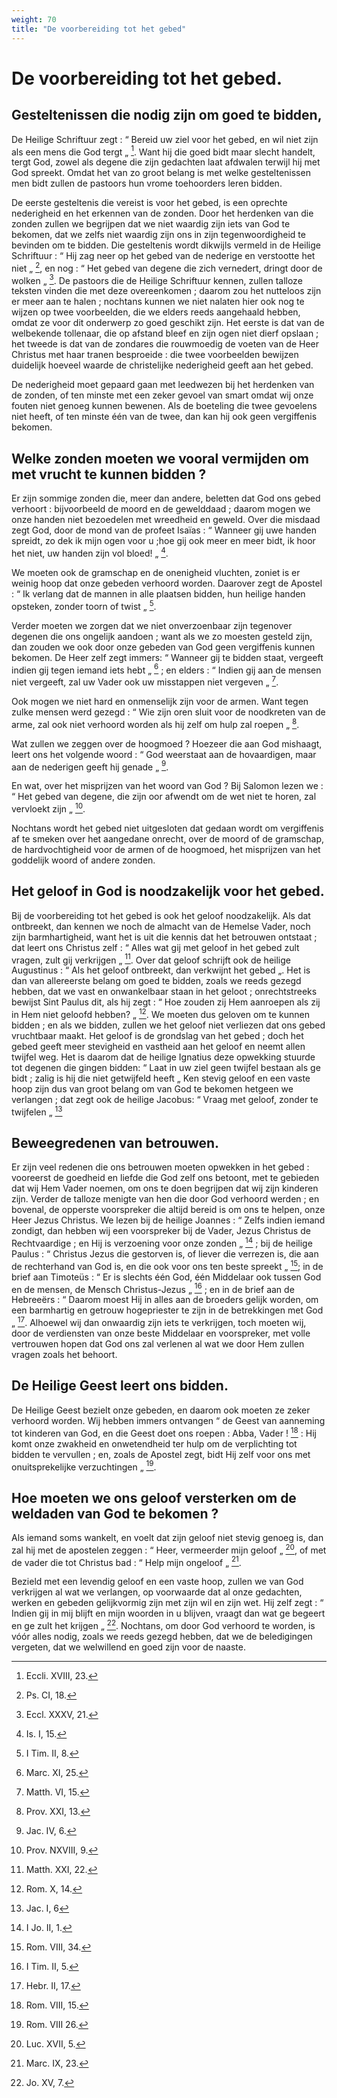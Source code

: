 ```yaml
---
weight: 70
title: "De voorbereiding tot het gebed"
---
```


# De voorbereiding tot het gebed.

## Gesteltenissen die nodig zijn om goed te bidden,

De Heilige Schriftuur zegt : “ Bereid uw ziel voor het gebed, en wil niet zijn als een mens die God tergt „ [^592.2]. Want hij die goed bidt maar slecht handelt, tergt God, zowel als degene die zijn gedachten laat afdwalen terwijl hij met God spreekt. Omdat het van zo groot belang is met welke gesteltenissen men bidt zullen de pastoors hun vrome toehoorders leren bidden.

[^592.2]: Eccli. XVIII, 23.

De eerste gesteltenis die vereist is voor het gebed, is een oprechte nederigheid en het erkennen van de zonden. Door het herdenken van die zonden zullen we begrijpen dat we niet waardig zijn iets van God te bekomen, dat we zelfs niet waardig zijn ons in zijn tegenwoordigheid te bevinden om te bidden. Die gesteltenis wordt dikwijls vermeld in de Heilige Schriftuur : “ Hij zag neer op het gebed van de nederige en verstootte het niet „ [^593.1], en nog : “ Het gebed van degene die zich vernedert, dringt door de wolken „ [^593.2]. De pastoors die de Heilige Schriftuur kennen, zullen talloze teksten vinden die met deze overeenkomen ; daarom zou het nutteloos zijn er meer aan te halen ; nochtans kunnen we niet nalaten hier ook nog te wijzen op twee voorbeelden, die we elders reeds aangehaald hebben, omdat ze voor dit onderwerp zo goed geschikt zijn. Het eerste is dat van de welbekende tollenaar, die op afstand bleef en zijn ogen niet dierf opslaan ; het tweede is dat van de zondares die rouwmoedig de voeten van de Heer Christus met haar tranen besproeide : die twee voorbeelden bewijzen duidelijk hoeveel waarde de christelijke nederigheid geeft aan het gebed.

De nederigheid moet gepaard gaan met leedwezen bij het herdenken van de zonden, of ten minste met een zeker gevoel van smart omdat wij onze fouten niet genoeg kunnen bewenen. Als de boeteling die twee gevoelens niet heeft, of ten minste één van de twee, dan kan hij ook geen vergiffenis bekomen.

[^593.1]: Ps. CI, 18.

[^593.2]: Eccl. XXXV, 21.

## Welke zonden moeten we vooral vermijden om met vrucht te kunnen bidden ?

Er zijn sommige zonden die, meer dan andere, beletten dat God ons gebed verhoort : bijvoorbeeld de moord en de gewelddaad ; daarom mogen we onze handen niet bezoedelen met wreedheid en geweld. Over die misdaad zegt God, door de mond van de profeet Isaïas : “ Wanneer gij uwe handen spreidt, zo dek ik mijn ogen voor u ;hoe gij ook meer en meer bidt, ik hoor het niet, uw handen zijn vol bloed! „ [^594.1].

We moeten ook de gramschap en de onenigheid vluchten, zoniet is er weinig hoop dat onze gebeden verhoord worden. Daarover zegt de Apostel : “ Ik verlang dat de mannen in alle plaatsen bidden, hun heilige handen opsteken, zonder toorn of twist „ [^594.2].

Verder moeten we zorgen dat we niet onverzoenbaar zijn tegenover degenen die ons ongelijk aandoen ; want als we zo moesten gesteld zijn, dan zouden we ook door onze gebeden van God geen vergiffenis kunnen bekomen. De Heer zelf zegt immers: “ Wanneer gij te bidden staat, vergeeft indien gij tegen iemand iets hebt „ [^594.3] ; en elders : “ Indien gij aan de mensen niet vergeeft, zal uw Vader ook uw misstappen niet vergeven „ [^594.4].

Ook mogen we niet hard en onmenselijk zijn voor de armen. Want tegen zulke mensen werd gezegd : “ Wie zijn oren sluit voor de noodkreten van de arme, zal ook niet verhoord worden als hij zelf om hulp zal roepen „ [^594.5].

Wat zullen we zeggen over de hoogmoed ? Hoezeer die aan God mishaagt, leert ons het volgende woord : “ God weerstaat aan de hovaardigen, maar aan de nederigen geeft hij genade „ [^594.6].

[^594.1]: Is. I, 15.

[^594.2]: I Tim. II, 8.

[^594.3]: Marc. XI, 25.

[^594.4]: Matth. VI, 15.

[^594.5]: Prov. XXI, 13.

[^594.6]: Jac. IV, 6.

En wat, over het misprijzen van het woord van God ?  Bij Salomon lezen we : “ Het gebed van degene, die zijn oor afwendt om de wet niet te horen, zal vervloekt zijn „ [^595.1].

Nochtans wordt het gebed niet uitgesloten dat gedaan wordt om vergiffenis af te smeken over het aangedane onrecht, over de moord of de gramschap, de hardvochtigheid voor de armen of de hoogmoed, het misprijzen van het goddelijk woord of andere zonden.

## Het geloof in God is noodzakelijk voor het gebed.

Bij de voorbereiding tot het gebed is ook het geloof noodzakelijk. Als dat ontbreekt, dan kennen we noch de almacht van de Hemelse Vader, noch zijn barmhartigheid, want het is uit die kennis dat het betrouwen ontstaat ; dat leert ons Christus zelf : “ Alles wat gij met geloof in het gebed zult vragen, zult gij verkrijgen „ [^595.2]. Over dat geloof schrijft ook de heilige Augustinus : “ Als het geloof ontbreekt, dan verkwijnt het gebed „. Het is dan van allereerste belang om goed te bidden, zoals we reeds gezegd hebben, dat we vast en onwankelbaar staan in het geloot ; onrechtstreeks bewijst Sint Paulus dit, als hij zegt : “ Hoe zouden zij Hem aanroepen als zij in Hem niet geloofd hebben? „ [^595.3].  We moeten dus geloven om te kunnen bidden ; en als we bidden, zullen we het geloof niet verliezen dat ons gebed vruchtbaar maakt. Het geloof is de grondslag van het gebed ; doch het gebed geeft meer stevigheid en vastheid aan het geloof en neemt allen twijfel weg.  Het is daarom dat de heilige Ignatius deze opwekking stuurde tot degenen die gingen bidden: “ Laat in uw ziel geen twijfel bestaan als ge bidt ; zalig is hij die niet getwijfeld heeft „ Ken stevig geloof en een vaste hoop zijn dus van groot belang om van God te bekomen hetgeen we verlangen ; dat zegt ook de heilige Jacobus: “ Vraag met geloof, zonder te twijfelen „ [^595.4]

[^595.1]: Prov. NXVIII, 9.

[^595.2]: Matth. XXI, 22.

[^595.3]: Rom. X, 14.

[^595.4]: Jac. I, 6

## Beweegredenen van betrouwen.

Er zijn veel redenen die ons betrouwen moeten opwekken in het gebed : vooreerst de goedheid en liefde die God zelf ons betoont, met te gebieden dat wij Hem Vader noemen, om ons te doen begrijpen dat wij zijn kinderen zijn. Verder de talloze menigte van hen die door God verhoord werden ; en bovenal, de opperste voorspreker die altijd bereid is om ons te helpen, onze Heer Jezus Christus. We lezen bij de heilige Joannes : “ Zelfs indien iemand zondigt, dan hebben wij een voorspreker bij de Vader, Jezus Christus de Rechtvaardige ; en Hij is verzoening voor onze zonden „ [^596.1] ; bij de heilige Paulus : “ Christus Jezus die gestorven is, of liever die verrezen is, die aan de rechterhand van God is, en die ook voor ons ten beste spreekt „ [^596.2]; in de brief aan Timoteüs : “ Er is slechts één God, één Middelaar ook tussen God en de mensen, de Mensch Christus-Jezus „ [^596.3] ; en in de brief aan de Hebreeërs : “ Daarom moest Hij in alles aan de broeders gelijk worden, om een barmhartig en getrouw hogepriester te zijn in de betrekkingen met God „ [^596.4]. Alhoewel wij dan onwaardig zijn iets te verkrijgen, toch moeten wij, door de verdiensten van onze beste Middelaar en voorspreker, met volle vertrouwen hopen dat God ons zal verlenen al wat we door Hem zullen vragen zoals het behoort.

## De Heilige Geest leert ons bidden.

De Heilige Geest bezielt onze gebeden, en daarom ook moeten ze zeker verhoord worden. Wij hebben immers ontvangen “ de Geest van aanneming tot kinderen van God, en die Geest doet ons roepen : Abba, Vader ! [^596.5] : Hij komt onze zwakheid en onwetendheid ter hulp om de verplichting tot bidden te vervullen ; en, zoals de Apostel zegt, bidt Hij zelf voor ons met onuitsprekelijke verzuchtingen „ [^597.1].

[^596.1]: I Jo. II, 1.

[^596.2]: Rom. VIII, 34.

[^596.3]: I Tim. II, 5.

[^596.4]: Hebr. II, 17.

[^596.5]: Rom. VIII, 15.

## Hoe moeten we ons geloof versterken om de weldaden van God te bekomen ?

Als iemand soms wankelt, en voelt dat zijn geloof niet stevig genoeg is, dan zal hij met de apostelen zeggen : “ Heer, vermeerder mijn geloof „ [^597.2], of met de vader die tot Christus bad : “ Help mijn ongeloof „ [^597.3].

Bezield met een levendig geloof en een vaste hoop, zullen we van God verkrijgen al wat we verlangen, op voorwaarde dat al onze gedachten, werken en gebeden gelijkvormig zijn met zijn wil en zijn wet. Hij zelf zegt : “ Indien gij in mij blijft en mijn woorden in u blijven, vraagt dan wat ge begeert en ge zult het krijgen „ [^597.4]. Nochtans, om door God verhoord te worden, is vóór alles nodig, zoals we reeds gezegd hebben, dat we de beledigingen vergeten, dat we welwillend en goed zijn voor de naaste.

[^597.1]: Rom. VIII 26.

[^597.2]: Luc. XVII, 5.

[^597.3]: Marc. IX, 23.

[^597.4]: Jo. XV, 7.


